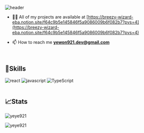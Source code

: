 ![header](https://capsule-render.vercel.app/api?type=waving&color=F1E1A6&height=250&section=header&text=Yewon%20Kim&fontSize=50&fontAlignY=35&fontAlign=50&fontColor=ffffff&animation=fadeIn&desc=Frontend-Developer&descSize=20&descAlignY=50)
<!-- <h1 align="center">Hi 👋, I'm Yewom Kim, a Frontend Developer</h1> -->

- 👨‍💻 All of my projects are available at [https://breezy-wizard-eba.notion.site/f64c9b5e145846f5a9086009b6f082b7?pvs=4](https://breezy-wizard-eba.notion.site/f64c9b5e145846f5a9086009b6f082b7?pvs=4)

- 📫 How to reach me **yewon921.dev@gmail.com**
<br/>


## 🔨Skills
![react](https://img.shields.io/badge/React-20232A?style=for-the-badge&logo=react&logoColor=61DAFB)
![javascript](https://img.shields.io/badge/JavaScript-323330?style=for-the-badge&logo=javascript&logoColor=F7DF1E)
![TypeScript](https://img.shields.io/badge/typescript-%23007ACC.svg?style=for-the-badge&logo=typescript&logoColor=white)
<br/><br/>

## 📈Stats
<img src="https://github-readme-stats.vercel.app/api/top-langs?username=yeye921&show_icons=true&locale=en&layout=compact" alt="yeye921" /><br/>
<!-- <img align="center" src="https://github-readme-stats.vercel.app/api?username=yeye921&show_icons=true&locale=en" alt="yeye921" /> -->
<img src="https://github-readme-streak-stats.herokuapp.com/?user=yeye921&" alt="yeye921" />
